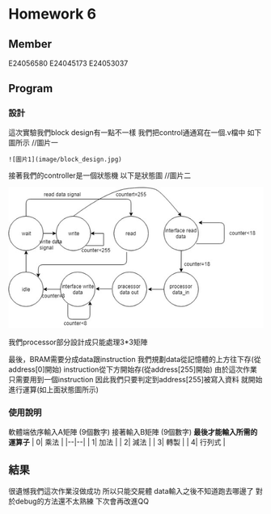 ﻿# Homework 6
## Member


E24056580
E24045173
E24053037

##  Program 
### 設計
這次實驗我們block design有一點不一樣
我們把control通通寫在一個.v檔中
如下圖所示
	//圖片一
	
	![圖片1](image/block_design.jpg)
	
接著我們的controller是一個狀態機
以下是狀態圖
//圖片二

![圖片2](image/state_chart.jpg)

我們processor部分設計成只能處理3*3矩陣

最後，BRAM需要分成data跟instruction
我們規劃data從記憶體的上方往下存(從address[0]開始)
instruction從下方開始存(從address[255]開始)
由於這次作業只需要用到一個instruction
因此我們只要判定到address[255]被寫入資料
就開始進行運算(如上面狀態圖所示)

### 使用說明

軟體端依序輸入A矩陣 (9個數字)
接著輸入B矩陣 (9個數字)
**最後才能輸入所需的運算子**
|  0| 乘法 |
|--|--|
|  1| 加法 |
|  2| 減法 |
|  3| 轉製 |
|  4| 行列式 |

## 結果
很遺憾我們這次作業沒做成功
所以只能交屍體
data輸入之後不知道跑去哪邊了
對於debug的方法還不太熟練
下次會再改進QQ
